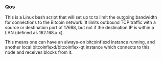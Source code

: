 ### Qos ###

This is a Linux bash script that will set up tc to limit the outgoing bandwidth for connections to the Bitcoin network. It limits outbound TCP traffic with a source or destination port of 17668, but not if the destination IP is within a LAN (defined as 192.168.x.x).

This means one can have an always-on bitcoinflexd instance running, and another local bitcoinflexd/bitcoinflex-qt instance which connects to this node and receives blocks from it.
